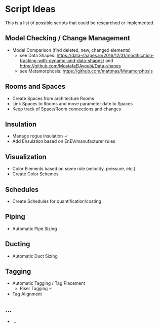 # Script Ideas

This is a list of possible scripts that could be researched or implemented.

## Model Checking / Change Management
- Model Comparison (find deleted, new, changed elements)
  - see Data Shapes: https://data-shapes.io/2016/12/31/modification-tracking-with-dynamo-and-data-shapes/ and https://github.com/MostafaElAyoubi/Data-shapes
  - see Metamorphosis: https://github.com/mattmas/Metamorphosis

## Rooms and Spaces

- Create Spaces from architecture Rooms
- Link Spaces to Rooms and move parameter date to Spaces
- Keep track of Space/Room connections and changes

## Insulation
- Manage rogue insulation ✓
- Add Ensulation based on EnEV/manufacturer rules

## Visualization
- Color Elements based on some rule (velocity, pressure, etc.)
- Create Color Schemes

## Schedules
- Create Schedules for quantification/costing

## Piping
- Automatic Pipe Sizing

## Ducting
- Automatic Duct Sizing

## Tagging
- Automatic Tagging / Tag Placement
  - Riser Tagging 🗲
- Tag Alignment

## ...
- ...
